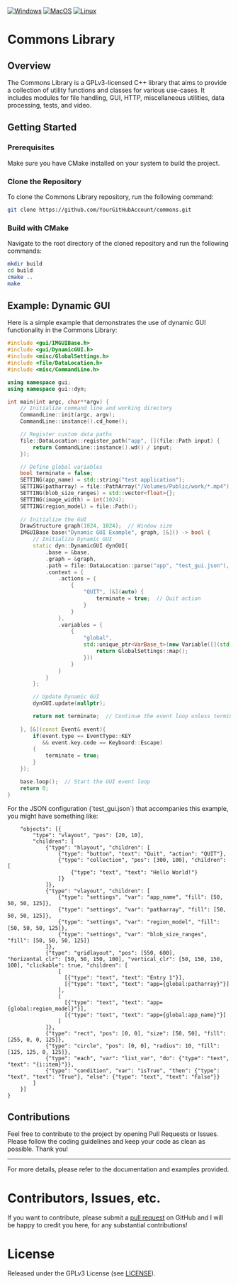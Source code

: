 <!--<p align="center"><img src="https://github.com/mooch443/trex/blob/master/images/Icon1024.png" width="160px"></p>-->

[![Windows](https://github.com/mooch443/commons/actions/workflows/cmake-windows.yml/badge.svg?branch=main)](https://github.com/mooch443/commons/actions/workflows/cmake-windows.yml) [![MacOS](https://github.com/mooch443/commons/actions/workflows/cmake-macos.yml/badge.svg?branch=main)](https://github.com/mooch443/commons/actions/workflows/cmake-macos.yml/badge.svg?branch=main) [![Linux](https://github.com/mooch443/commons/actions/workflows/cmake-linux.yml/badge.svg?branch=main)](https://github.com/mooch443/commons/actions/workflows/cmake-linux.yml)

# Commons Library

## Overview

The Commons Library is a GPLv3-licensed C++ library that aims to provide a collection of utility functions and classes for various use-cases. It includes modules for file handling, GUI, HTTP, miscellaneous utilities, data processing, tests, and video.

## Getting Started

### Prerequisites

Make sure you have CMake installed on your system to build the project.

### Clone the Repository

To clone the Commons Library repository, run the following command:

```bash
git clone https://github.com/YourGitHubAccount/commons.git
```

### Build with CMake

Navigate to the root directory of the cloned repository and run the following commands:

```bash
mkdir build
cd build
cmake ..
make
```

## Example: Dynamic GUI

Here is a simple example that demonstrates the use of dynamic GUI functionality in the Commons Library:

```cpp
#include <gui/IMGUIBase.h>
#include <gui/DynamicGUI.h>
#include <misc/GlobalSettings.h>
#include <file/DataLocation.h>
#include <misc/CommandLine.h>

using namespace gui;
using namespace gui::dyn;

int main(int argc, char**argv) {
    // Initialize command line and working directory
    CommandLine::init(argc, argv);
    CommandLine::instance().cd_home();

    // Register custom data paths
    file::DataLocation::register_path("app", [](file::Path input) {
        return CommandLine::instance().wd() / input;
    });

    // Define global variables
    bool terminate = false;
    SETTING(app_name) = std::string("test application");
    SETTING(patharray) = file::PathArray("/Volumes/Public/work/*.mp4");
    SETTING(blob_size_ranges) = std::vector<float>{};
    SETTING(image_width) = int(1024);
    SETTING(region_model) = file::Path();
    
    // Initialize the GUI
    DrawStructure graph(1024, 1024);  // Window size
    IMGUIBase base("Dynamic GUI Example", graph, [&]() -> bool {
        // Initialize Dynamic GUI
        static dyn::DynamicGUI dynGUI{
            .base = &base,
            .graph = &graph,
            .path = file::DataLocation::parse("app", "test_gui.json"),  // JSON file location
            .context = {
                .actions = {
                    {
                        "QUIT", [&](auto) {
                            terminate = true;  // Quit action
                        }
                    }
                },
                .variables = {
                    {
                        "global",
                        std::unique_ptr<VarBase_t>(new Variable([](std::string) -> sprite::Map& {
                            return GlobalSettings::map();
                        }))
                    }
                }
            }
        };

        // Update Dynamic GUI
        dynGUI.update(nullptr);

        return not terminate;  // Continue the event loop unless terminated
        
    }, [&](const Event& event){
        if(event.type == EventType::KEY
           && event.key.code == Keyboard::Escape)
        {
            terminate = true;
        }
    });

    base.loop();  // Start the GUI event loop
    return 0;
}
```

For the JSON configuration (\`test_gui.json\`) that accompanies this example, you might have something like:

```json{
    "objects": [{
        "type": "vlayout", "pos": [20, 10],
        "children": [
            {"type": "hlayout", "children": [
                {"type": "button", "text": "Quit", "action": "QUIT"},
                {"type": "collection", "pos": [300, 100], "children": [
                    {"type": "text", "text": "Hello World!"}
                ]}
            ]},
            {"type": "vlayout", "children": [
                {"type": "settings", "var": "app_name", "fill": [50, 50, 50, 125]},
                {"type": "settings", "var": "patharray", "fill": [50, 50, 50, 125]},
                {"type": "settings", "var": "region_model", "fill": [50, 50, 50, 125]},
                {"type": "settings", "var": "blob_size_ranges", "fill": [50, 50, 50, 125]}
            ]},
            {"type": "gridlayout", "pos": [550, 600], "horizontal_clr": [50, 50, 150, 100], "vertical_clr": [50, 150, 150, 100], "clickable": true, "children": [
                [ 
				  [{"type": "text", "text": "Entry 1"}], 
				  [{"type": "text", "text": "app={global:patharray}"}] 
				],
                [ 
				  [{"type": "text", "text": "app={global:region_model}"}], 
				  [{"type": "text", "text": "app={global:app_name}"}]
				]
            ]},
            {"type": "rect", "pos": [0, 0], "size": [50, 50], "fill": [255, 0, 0, 125]},
            {"type": "circle", "pos": [0, 0], "radius": 10, "fill": [125, 125, 0, 125]},
            {"type": "each", "var": "list_var", "do": {"type": "text", "text": "{i:item}"}},
            {"type": "condition", "var": "isTrue", "then": {"type": "text", "text": "True"}, "else": {"type": "text", "text": "False"}}
        ]
    }]
}
```

## Contributions

Feel free to contribute to the project by opening Pull Requests or Issues. Please follow the coding guidelines and keep your code as clean as possible. Thank you!

---

For more details, please refer to the documentation and examples provided.

# Contributors, Issues, etc.

If you want to contribute, please submit a [pull request](https://github.com/mooch443/commons/pulls) on GitHub and I will be happy to credit you here, for any substantial contributions!

# License

Released under the GPLv3 License (see [LICENSE](https://github.com/mooch443/commons/blob/master/LICENSE)).
